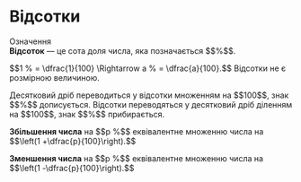 # Відсотки

<div class="space">
<div class="eoz-wrap">
<span class="eoz">Означення</span>
<div class="eoz-text">
<b>Вiдсоток</b> — це сота доля числа, яка позначається $$%$$.
</div>
</div>
</div>

<p>$$1 % = \dfrac{1}{100} \Rightarrow a % = \dfrac{a}{100}.$$ Вiдсотки не є розмiрною величиною.</p>

<p>Десятковий дрiб переводиться у вiдсотки множенням на $$100$$, знак $$%$$ дописується. Вiдсотки переводяться у десятковий дрiб дiленням на $$100$$, знак $$%$$ прибирається.</p>

<p><b>Збiльшення числа</b> на $$p %$$ еквiвалентне множенню числа на $$\left(1 +\dfrac{p}{100}\right).$$</p>

<p><b>Зменшення числа</b> на $$p %$$ еквiвалентне множенню числа на $$\left(1 -\dfrac{p}{100}\right).$$</p>



